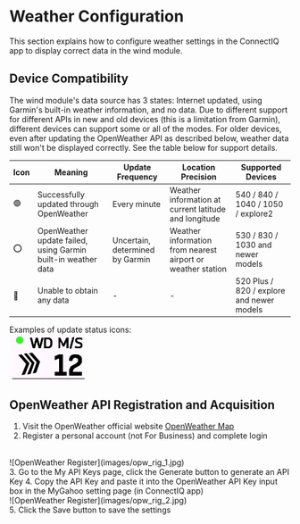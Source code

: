 # Weather Configuration
This section explains how to configure weather settings in the ConnectIQ app to display correct data in the wind module.

## Device Compatibility
The wind module's data source has 3 states: Internet updated, using Garmin's built-in weather information, and no data. Due to different support for different APIs in new and old devices (this is a limitation from Garmin), different devices can support some or all of the modes. For older devices, even after updating the OpenWeather API as described below, weather data still won't be displayed correctly. See the table below for support details.

| Icon | Meaning | Update Frequency | Location Precision | Supported Devices |
|------------|-------------------------------------------|------------------|--------------------------------------|-----------------------------------------|
| 🟢 | Successfully updated through OpenWeather | Every minute | Weather information at current latitude and longitude | 540 / 840 / 1040 / 1050 / explore2 |
| ⭕ | OpenWeather update failed, using Garmin built-in weather data | Uncertain, determined by Garmin | Weather information from nearest airport or weather station | 530 / 830 / 1030 and newer models |
| 🔴 | Unable to obtain any data | - | - | 520 Plus / 820 / explore and newer models |

Examples of update status icons:
<br>
![wind example](images/wd_example.jpg)

## OpenWeather API Registration and Acquisition
1. Visit the OpenWeather official website [OpenWeather Map](https://openweathermap.org/)
2. Register a personal account (not For Business) and complete login
<br>
![OpenWeather Register](images/opw_rig_1.jpg)
<br>
3. Go to the My API Keys page, click the Generate button to generate an API Key
4. Copy the API Key and paste it into the OpenWeather API Key input box in the MyGahoo setting page (in ConnectIQ app)
<br>
![OpenWeather Register](images/opw_rig_2.jpg)
<br>
5. Click the Save button to save the settings